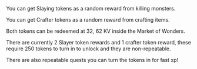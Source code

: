 ---
---
You can get Slaying tokens as a random reward from killing monsters.

You can get Crafter tokens as a random reward from crafting items.

Both tokens can be redeemed at 32, 62 KV inside the Market of Wonders.

There are currently 2 Slayer token rewards and 1 crafter token reward, these require 250 tokens to turn in to unlock and they are non-repeatable.

There are also repeatable quests you can turn the tokens in for fast xp!